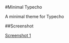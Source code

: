 #Minimal Typecho

A minimal theme for Typecho

##Screenshot

[Screenshot 1](http://i.imgur.com/K9q3V5g.jpg)
